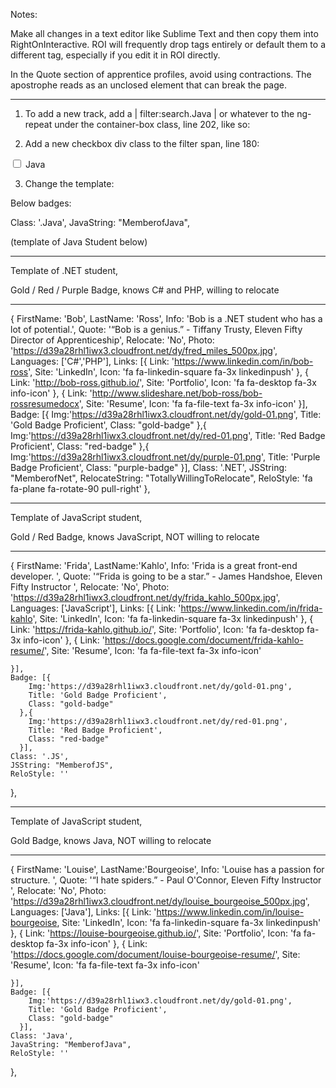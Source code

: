 Notes:

Make all changes in a text editor like Sublime Text and then copy them into RightOnInteractive.
ROI will frequently drop tags entirely or default them to a different tag, especially if you edit it in ROI directly.


In the Quote section of apprentice profiles, avoid using contractions. The apostrophe reads as an unclosed element that can break the page.
_________________________________

1. To add a new track, add a | filter:search.Java | or whatever to the ng-repeat under the container-box class, line 202, like so:


<div ng-repeat="apprentice in apprentices | orderBy:propertyName:reverse | filter:search.JS | filter:search.Net | filter:search.Java |filter:search.Relocate">

2. Add a new checkbox div class to the filter span, line 180:

<div class="checkbox">
    <label>
        <input type="checkbox" value="" ng-model="search.Java" ng-true-value="'JavaMember'" ng-false-value="">
        Java
    </label>
</div>

3. Change the template:

Below badges:

Class: '.Java',
JavaString: "MemberofJava",



(template of Java Student below)





_________________________________
Template of .NET student,

Gold / Red / Purple Badge,
knows C# and PHP,
willing to relocate
_________________________________

{
    FirstName: 'Bob',
    LastName: 'Ross',
    Info: 'Bob is a .NET student who has a lot of potential.',
    Quote: '“Bob is a genius.” - Tiffany Trusty, Eleven Fifty Director of Apprenticeship',
    Relocate: 'No',
    Photo: 'https://d39a28rhl1iwx3.cloudfront.net/dy/fred_miles_500px.jpg',
    Languages: ['C#','PHP'],
    Links: [{
        Link: 'https://www.linkedin.com/in/bob-ross',
        Site: 'LinkedIn',
        Icon: 'fa fa-linkedin-square fa-3x linkedinpush'
    }, {
        Link: 'http://bob-ross.github.io/',
        Site: 'Portfolio',
        Icon: 'fa fa-desktop fa-3x info-icon'
    }, {
        Link: 'http://www.slideshare.net/bob-ross/bob-rossresumedocx',
        Site: 'Resume',
        Icon: 'fa fa-file-text fa-3x info-icon'
    }],
    Badge: [{
        Img:'https://d39a28rhl1iwx3.cloudfront.net/dy/gold-01.png',
        Title: 'Gold Badge Proficient',
        Class: "gold-badge"
      },{
        Img:'https://d39a28rhl1iwx3.cloudfront.net/dy/red-01.png',
        Title: 'Red Badge Proficient',
        Class: "red-badge"
      },{
          Img:'https://d39a28rhl1iwx3.cloudfront.net/dy/purple-01.png',
          Title: 'Purple Badge Proficient',
          Class: "purple-badge"
        }],
    Class: '.NET',
    JSString: "MemberofNet",
    RelocateString: "TotallyWillingToRelocate",
    ReloStyle: 'fa fa-plane fa-rotate-90 pull-right'
},


_________________________________
Template of JavaScript student,

Gold / Red Badge,
knows JavaScript,
NOT willing to relocate
_________________________________



{   FirstName: 'Frida',
    LastName:'Kahlo',
    Info: 'Frida is a great front-end developer. ',
    Quote: '“Frida is going to be a star.” - James Handshoe, Eleven Fifty Instructor ',
    Relocate: 'No',
    Photo: 'https://d39a28rhl1iwx3.cloudfront.net/dy/frida_kahlo_500px.jpg',
    Languages: ['JavaScript'],
    Links: [{
        Link: 'https://www.linkedin.com/in/frida-kahlo',
        Site: 'LinkedIn',
        Icon: 'fa fa-linkedin-square fa-3x linkedinpush'
    }, {
        Link: 'https://frida-kahlo.github.io/',
        Site: 'Portfolio',
        Icon: 'fa fa-desktop fa-3x info-icon'
    }, {
        Link: 'https://docs.google.com/document/frida-kahlo-resume/',
        Site: 'Resume',
        Icon: 'fa fa-file-text fa-3x info-icon'

    }],
    Badge: [{
        Img:'https://d39a28rhl1iwx3.cloudfront.net/dy/gold-01.png',
        Title: 'Gold Badge Proficient',
        Class: "gold-badge"
      },{
        Img:'https://d39a28rhl1iwx3.cloudfront.net/dy/red-01.png',
        Title: 'Red Badge Proficient',
        Class: "red-badge"
      }],
    Class: '.JS',
    JSString: "MemberofJS",
    ReloStyle: ''
},

_________________________________
Template of JavaScript student,

Gold Badge,
knows Java,
NOT willing to relocate
_________________________________

{   FirstName: 'Louise',
    LastName:'Bourgeoise',
    Info: 'Louise has a passion for structure. ',
    Quote: '“I hate spiders.” - Paul O'Connor, Eleven Fifty Instructor ',
    Relocate: 'No',
    Photo: 'https://d39a28rhl1iwx3.cloudfront.net/dy/louise_bourgeoise_500px.jpg',
    Languages: ['Java'],
    Links: [{
        Link: 'https://www.linkedin.com/in/louise-bourgeoise,
        Site: 'LinkedIn',
        Icon: 'fa fa-linkedin-square fa-3x linkedinpush'
    }, {
        Link: 'https://louise-bourgeoise.github.io/',
        Site: 'Portfolio',
        Icon: 'fa fa-desktop fa-3x info-icon'
    }, {
        Link: 'https://docs.google.com/document/louise-bourgeoise-resume/',
        Site: 'Resume',
        Icon: 'fa fa-file-text fa-3x info-icon'

    }],
    Badge: [{
        Img:'https://d39a28rhl1iwx3.cloudfront.net/dy/gold-01.png',
        Title: 'Gold Badge Proficient',
        Class: "gold-badge"
      }],
    Class: 'Java',
    JavaString: "MemberofJava",
    ReloStyle: ''
},
